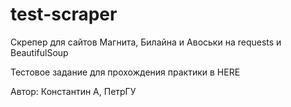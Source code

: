 # test-scraper
Скрепер для сайтов Магнита, Билайна и Авоськи на requests и BeautifulSoup

Тестовое задание для прохождения практики в HERE

Автор: Константин А, ПетрГУ
